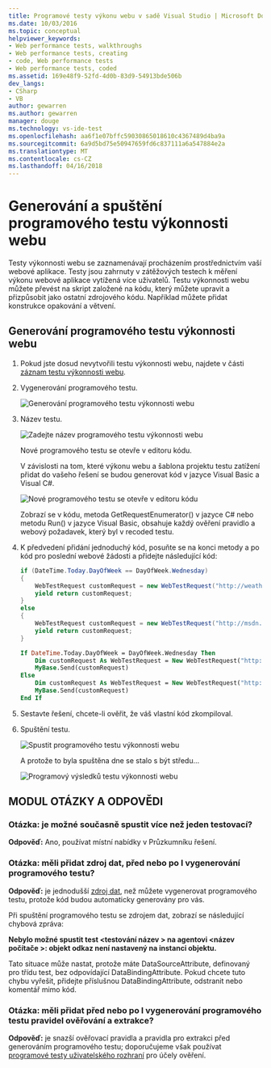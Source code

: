 ```yaml
---
title: Programové testy výkonu webu v sadě Visual Studio | Microsoft Docs
ms.date: 10/03/2016
ms.topic: conceptual
helpviewer_keywords:
- Web performance tests, walkthroughs
- Web performance tests, creating
- code, Web performance tests
- Web performance tests, coded
ms.assetid: 169e48f9-52fd-4d0b-83d9-54913bde506b
dev_langs:
- CSharp
- VB
author: gewarren
ms.author: gewarren
manager: douge
ms.technology: vs-ide-test
ms.openlocfilehash: aa6f1e07bffc59030865018610c4367489d4ba9a
ms.sourcegitcommit: 6a9d5bd75e50947659fd6c837111a6a547884e2a
ms.translationtype: MT
ms.contentlocale: cs-CZ
ms.lasthandoff: 04/16/2018
---
```

# <a name="generate-and-run-a-coded-web-performance-test"></a>Generování a spuštění programového testu výkonnosti webu

Testy výkonnosti webu se zaznamenávají procházením prostřednictvím vaší webové aplikace. Testy jsou zahrnuty v zátěžových testech k měření výkonu webové aplikace vytížená více uživatelů. Testu výkonnosti webu můžete převést na skript založené na kódu, který můžete upravit a přizpůsobit jako ostatní zdrojového kódu. Například můžete přidat konstrukce opakování a větvení.

## <a name="generate-a-coded-web-performance-test"></a>Generování programového testu výkonnosti webu

1.  Pokud jste dosud nevytvořili testu výkonnosti webu, najdete v části [záznam testu výkonnosti webu](/vsts/load-test/run-performance-tests-app-before-release#create-a-web-performance-and-load-test-project).

2.  Vygenerování programového testu.

     ![Generování programového testu výkonnosti webu](../test/media/web_test_coded_generate.png)

3.  Název testu.

     ![Zadejte název programového testu výkonnosti webu](../test/media/web_test_coded_generate_nametest.png)

     Nové programového testu se otevře v editoru kódu.

     V závislosti na tom, které výkonu webu a šablona projektu testu zatížení přidat do vašeho řešení se budou generovat kód v jazyce Visual Basic a Visual C#.

     ![Nové programového testu se otevře v editoru kódu](../test/media/web_test_coded_generate_opencodeeditor.png)

     Zobrazí se v kódu, metoda GetRequestEnumerator() v jazyce C# nebo metodu Run() v jazyce Visual Basic, obsahuje každý ověření pravidlo a webový požadavek, který byl v recoded testu.

4.  K předvedení přidání jednoduchý kód, posuňte se na konci metody a po kód pro poslední webové žádosti a přidejte následující kód:

    ```c#
    if (DateTime.Today.DayOfWeek == DayOfWeek.Wednesday)
    {
        WebTestRequest customRequest = new WebTestRequest("http://weather.msn.com/");
        yield return customRequest;
    }
    else
    {
        WebTestRequest customRequest = new WebTestRequest("http://msdn.microsoft.com/");
        yield return customRequest;
    }
    ```

    ```vb
    If DateTime.Today.DayOfWeek = DayOfWeek.Wednesday Then
        Dim customRequest As WebTestRequest = New WebTestRequest("http://weather.msn.com/")
        MyBase.Send(customRequest)
    Else
        Dim customRequest As WebTestRequest = New WebTestRequest("http://msdn.microsoft.com/")
        MyBase.Send(customRequest)
    End If
    ```

5.  Sestavte řešení, chcete-li ověřit, že váš vlastní kód zkompiloval.

6.  Spuštění testu.

     ![Spustit programového testu výkonnosti webu](../test/media/web_test_coded_generate_run.png "Web_Test_Coded_Generate_Run")

     A protože to byla spuštěna dne se stalo s být středu...

     ![Programový výsledků testu výkonnosti webu](../test/media/web_test_coded_generate_results.png "Web_Test_Coded_Generate_Results")

## <a name="qa"></a>MODUL OTÁZKY A ODPOVĚDI

### <a name="q-can-i-run-more-than-one-test-at-a-time"></a>Otázka: je možné současně spustit více než jeden testovací?
 **Odpověď:** Ano, používat místní nabídky v Průzkumníku řešení.

### <a name="q-should-i-add-a-data-source-before-or-after-i-generate-a-coded-test"></a>Otázka: měli přidat zdroj dat, před nebo po I vygenerování programového testu?
 **Odpověď:** je jednodušší [zdroj dat](../test/add-a-data-source-to-a-web-performance-test.md), než můžete vygenerovat programového testu, protože kód budou automaticky generovány pro vás.

 Při spuštění programového testu se zdrojem dat, zobrazí se následující chybová zpráva:

 **Nebylo možné spustit test \<testování název > na agentovi \<název počítače >: objekt odkaz není nastavený na instanci objektu.**

 Tato situace může nastat, protože máte DataSourceAttribute, definovaný pro třídu test, bez odpovídající DataBindingAttribute. Pokud chcete tuto chybu vyřešit, přidejte příslušnou DataBindingAttribute, odstranit nebo komentář mimo kód.

### <a name="q-should-i-add-validation-and-extraction-rules-before-or-after-i-generate-a-coded-test"></a>Otázka: měli přidat před nebo po I vygenerování programového testu pravidel ověřování a extrakce?
 **Odpověď:** je snazší ověřovací pravidla a pravidla pro extrakci před generováním programového testu; doporučujeme však používat [programové testy uživatelského rozhraní](../test/use-ui-automation-to-test-your-code.md) pro účely ověření.